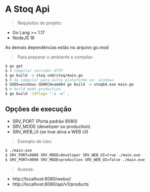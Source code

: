 # A Stoq Api

> Requisitos do projeto:

- Go Lang >= 1.17
- NodeJS 16

As demais dependências estão no arquivo go.mod

> Para preparar o ambiente e compilar:
```bash
$ go get
$ # Compilar servidor HTTP
$ go build -o stoq cmd/stoq/main.go
$ # Ou compilar para outra plataforma ex: windows
$ GOOS=windows GOARCH=amd64 go build -o stoq64.exe main.go
$ # build modo production
$ go build -ldflags "-s -w" . 
```
## Opções de execução
- SRV_PORT (Porta padrão 8080)
- SRV_MODE (developer ou production)
- SRV_WEB_UI (se true ativa a WEB UI)

> Exemplo de Uso:
```bash
$ ./main.exe
$ SRV_PORT=8080 SRV_MODE=developer SRV_WEB_UI=true ./main.exe
$ SRV_PORT=9090 SRV_MODE=production SRV_WEB_UI=false ./main.exe
```

> Acesse:
- http://localhost:8080/webui/
- http://localhost:8080/api/v1/products
